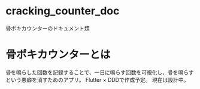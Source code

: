# cracking_counter_doc
骨ポキカウンターのドキュメント類

# 骨ポキカウンターとは
骨を鳴らした回数を記録することで、一日に鳴らす回数を可視化し、骨を鳴らすという悪癖を消すためのアプリ。
Flutter × DDDで作成予定。
現在は設計中。
